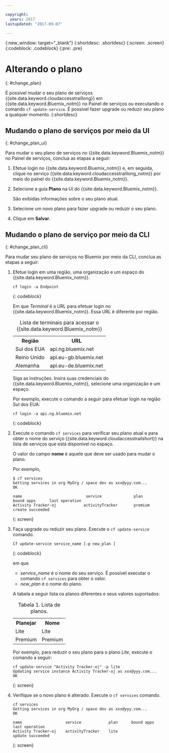 ```yaml
---

copyright:
  years: 2017
lastupdated: "2017-09-07"

---
```


{:new_window: target="_blank"}
{:shortdesc: .shortdesc}
{:screen: .screen}
{:codeblock: .codeblock}
{:pre: .pre}


# Alterando o plano
{: #change_plan}

É possível mudar o seu plano de serviços {{site.data.keyword.cloudaccesstraillong}} em {{site.data.keyword.Bluemix_notm}} no Painel de serviços ou executando o comando `cf update-service`. É possível fazer upgrade ou reduzir seu plano a qualquer momento.
{:shortdesc}

## Mudando o plano de serviços por meio da UI
{: #change_plan_ui}

Para mudar o seu plano de serviços no {{site.data.keyword.Bluemix_notm}} no Painel de serviços, conclua as etapas a seguir:

1. Efetue login no {{site.data.keyword.Bluemix_notm}} e, em seguida, clique no serviço {{site.data.keyword.cloudaccesstraillong_notm}} por meio do painel do {{site.data.keyword.Bluemix_notm}}. 
    
2. Selecione a guia **Plano** na UI do {{site.data.keyword.Bluemix_notm}}.

    São exibidas informações sobre o seu plano atual.
	
3. Selecione um novo plano para fazer upgrade ou reduzir o seu plano. 

4. Clique em **Salvar**.



## Mudando o plano de serviço por meio da CLI
{: #change_plan_cli}

Para mudar seu plano de serviços no Bluemix por meio da CLI, conclua as etapas a seguir:

1. Efetue login em uma região, uma organização e um espaço do {{site.data.keyword.Bluemix_notm}}. 

    ```
    cf login -a Endpoint
    ```
    {: codeblock}
	
	Em que *Terminal* é a URL para efetuar login no {{site.data.keyword.Bluemix_notm}}. Essa URL é diferente por região.
	
	<table>
	    <caption>Lista de terminais para acessar o {{site.data.keyword.Bluemix_notm}}</caption>
		<tr>
		  <th>Região</th>
		  <th>URL</th>
		</tr>
		<tr>
		  <td>Sul dos EUA</td>
		  <td>api.ng.bluemix.net</td>
		</tr>
		<tr>
		  <td>Reino Unido</td>
		  <td>api.eu-gb.bluemix.net</td>
		</tr>
		<tr>
		  <td>Alemanha</td>
		  <td>api.eu-de.bluemix.net</td>
		</tr>
	</table>

    Siga as instruções. Insira suas credenciais do {{site.data.keyword.Bluemix_notm}}, selecione uma organização e um espaço. 

    Por exemplo, execute o comando a seguir para efetuar login na região Sul dos EUA:
	
	```
	cf login -a api.ng.bluemix.net
	```
	{: codeblock}
	
2. Execute o comando `cf services` para verificar seu plano atual e para obter o nome do serviço {{site.data.keyword.cloudaccesstrailshort}} na lista de serviços que está disponível no espaço. 

    O valor do campo **nome** é aquele que deve ser usado para mudar o plano. 

    Por
exemplo,
	
	```
	$ cf services
    Getting services in org MyOrg / space dev as xxx@yyy.com...
    OK
    
    name                            service              plan          bound apps      last operation
    Activity Tracker-oj            activityTracker       premium                       create succeeded
    ```
	{: screen}
    
3. Faça upgrade ou reduzir seu plano. Execute o `cf update-service` comando.
    
	```
	Cf update-service service_name [-p new_plan ]
	```
	{: codeblock}
	
	em que 
	
	* *service_name* é o nome do seu serviço. É possível executar o comando `cf services` para obter o valor.
	* *new_plan* é o nome do plano.
	
	A tabela a seguir lista os planos diferentes e seus valores suportados:
	
	<table>
	  <caption>Tabela 1.  Lista de planos.</caption>
	  <tr>
	    <th>Planejar</th>
	    <th>Nome</th>
	  </tr>
	  <tr>
	    <td>Lite</td>
	    <td>Lite</td>
	  </tr>
	  <tr>
	    <td>Premium</td>
	    <td>Premium</td>
	  </tr>
	</table>
	
	Por exemplo, para reduzir o seu plano para o plano *Lite*, execute o comando a seguir:
	
	```
	cf update-service "Activity Tracker-oj" -p lite
    Updating service instance Activity Tracker-oj as xxx@yyy.com...
    OK
	```
	{: screen}

4. Verifique se o novo plano é alterado. Execute o `cf services` comando.

    ```
	cf services
    Getting services in org MyOrg / space dev as xxx@yyy.com...
    OK

    name                   service            plan      bound apps   last operation
    Activity Tracker-oj    activityTracker    lite                   update succeeded
	```
	{: screen}






